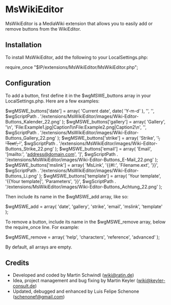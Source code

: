 MsWikiEditor
============

MsWikiEditor is a MediaWiki extension that allows you to easily add or remove buttons from the WikiEditor.

Installation
------------
To install MsWikiEditor, add the following to your LocalSettings.php:

require_once "$IP/extensions/MsWikiEditor/MsWikiEditor.php";

Configuration
-------------
To add a button, first define it in the $wgMSWE_buttons array in your LocalSettings.php. Here are a few examples:

$wgMSWE_buttons['date'] = array( 'Current date', date( 'Y-m-d' ), '', '', $wgScriptPath . '/extensions/MsWikiEditor/images/Wiki-Editor-Buttons_Kalender_22.png' );
$wgMSWE_buttons['gallery'] = array( 'Gallery', '<gallery>\\n', 'File:Example1.jpg|Caption1\\nFile:Example2.png|Caption2\\n', '</gallery>', $wgScriptPath . '/extensions/MsWikiEditor/images/Wiki-Editor-Buttons_Gallery_22.png' );
$wgMSWE_buttons['strike'] = array( 'Strike', '<strike>', 'Text', '</strike>', $wgScriptPath . '/extensions/MsWikiEditor/images/Wiki-Editor-Buttons_Strike_22.png' );
$wgMSWE_buttons['email'] = array( 'Email', '[mailto:', 'address@domain.com', ']', $wgScriptPath . '/extensions/MsWikiEditor/images/Wiki-Editor-Buttons_E-Mail_22.png' );
$wgMSWE_buttons['mslink'] = array( 'MsLink', '{{#l:', 'Filename.ext', '}}', $wgScriptPath . '/extensions/MsWikiEditor/images/Wiki-Editor-Buttons_Li.png' );
$wgMSWE_buttons['template'] = array( 'Your template', '{{Your template|', 'Parameters', '}}', $wgScriptPath . '/extensions/MsWikiEditor/images/Wiki-Editor-Buttons_Achtung_22.png' );

Then include its name in the $wgMSWE_add array, like so:

$wgMSWE_add = array( 'date', 'gallery', 'strike', 'email', 'mslink', 'template' );

To remove a button, include its name in the $wgMSWE_remove array, below the require_once line. For example:

$wgMSWE_remove = array( 'help', 'characters', 'reference', 'advanced' );

By default, all arrays are empty.

Credits
-------
* Developed and coded by Martin Schwindl (wiki@ratin.de)
* Idea, project management and bug fixing by Martin Keyler (wiki@keyler-consult.de)
* Updated, debugged and enhanced by Luis Felipe Schenone (schenonef@gmail.com)